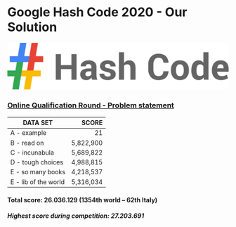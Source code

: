 # Google Hash Code 2020 - Our Solution
![Logo of Google Hash Code](logo.png)

### [Online Qualification Round - Problem statement](hashcode_2020_online_qualification_round.pdf)

|      DATA SET       |        SCORE        |
| ------------------- | ------------------: |
| A - example         |                  21 |
| B - read on         |           5,822,900 |
| C - incunabula      |           5,689,822 |
| D - tough choices   |           4,988,815 |
| E - so many books   |           4,218,537 |
| E - lib of the world|           5,316,034 |

#### Total score: 26.036.129 (1354th world – 62th Italy)
##### Highest score during competition: 27.203.691
 